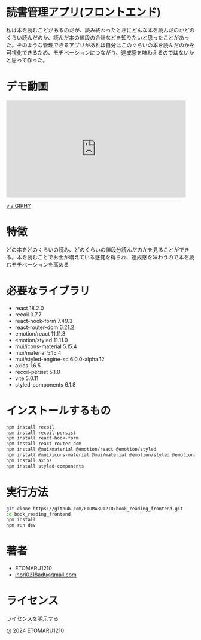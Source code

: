 # [読書管理アプリ(フロントエンド)](https://github.com/ETOMARU1210/book_reading_frontend.git)

私は本を読むこどがあるのだが、読み終わったときにどんな本を読んだのかどのくらい読んだのか、読んだ本の値段の合計などを知りたいと思ったことがあった。そのような管理できるアプリがあれば自分はこのぐらいの本を読んだのかを可視化できるため、モチベーションにつながり、達成感を味わえるのではないかと思って作った。

# デモ動画
<iframe src="https://giphy.com/embed/JvG1Hagwk0fz6ukXSB" width="480" height="258" frameBorder="0" class="giphy-embed" allowFullScreen></iframe><p><a href="https://giphy.com/stickers/transparent-JvG1Hagwk0fz6ukXSB">via GIPHY</a></p>

# 特徴

どの本をどのくらいの読み、どのくらいの値段分読んだのかを見ることができる。本を読むことでお金が増えている感覚を得られ、達成感を味わうので本を読むモチベーションを高める

# 必要なライブラリ

* react  18.2.0
* recoil 0.7.7
* react-hook-form 7.49.3
* react-router-dom 6.21.2
* emotion/react 11.11.3
* emotion/styled 11.11.0
* mui/icons-material 5.15.4
* mui/material 5.15.4
* mui/styled-engine-sc 6.0.0-alpha.12
* axios 1.6.5
* recoil-persist 5.1.0
* vite 5.0.11
* styled-components 6.1.8

# インストールするもの

```bash
npm install recoil
npm install recoil-persist
npm install react-hook-form
npm install react-router-dom
npm install @mui/material @emotion/react @emotion/styled
npm install @mui/icons-material @mui/material @emotion/styled @emotion/react
npm install axios
npm install styled-components
```

# 実行方法

```bash
git clone https://github.com/ETOMARU1210/book_reading_frontend.git
cd book_reading_frontend
npm install
npm run dev
```

# 著者

* ETOMARU1210
* inori0218adt@gmail.com

# ライセンス
ライセンスを明示する

@ 2024 ETOMARU1210
